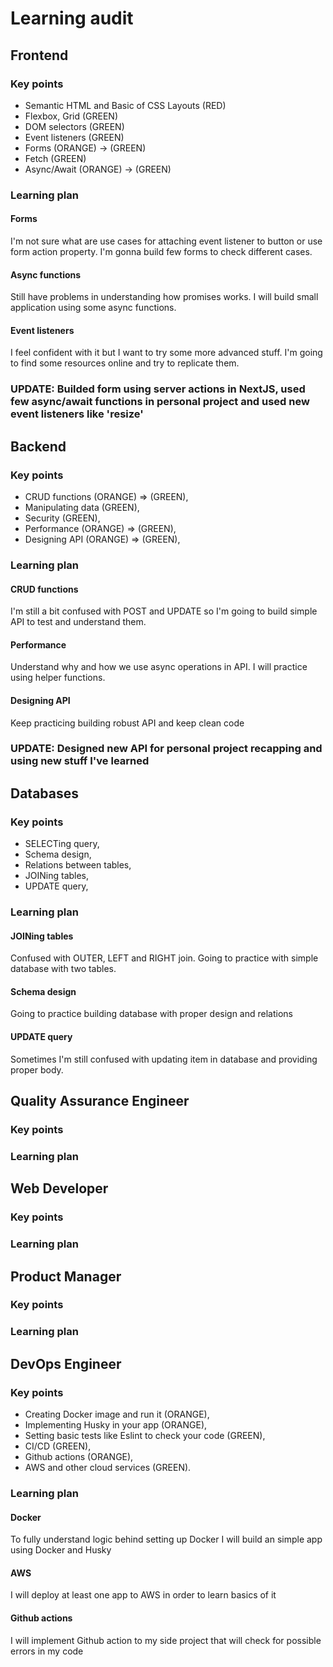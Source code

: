 # Learning audit

## Frontend
### Key points

- Semantic HTML and Basic of CSS Layouts (RED)
- Flexbox, Grid (GREEN)
- DOM selectors (GREEN)
- Event listeners (GREEN)
- Forms (ORANGE) -> (GREEN)
- Fetch (GREEN)
- Async/Await (ORANGE) -> (GREEN)

### Learning plan

#### Forms 
I'm not sure what are use cases for attaching event listener to button or use form action property. 
I'm gonna build few forms to check different cases. 
#### Async functions
Still have problems in understanding how promises works. I will build small application using some async functions.
#### Event listeners
I feel confident with it but I want to try some more advanced stuff. I'm going to find some resources online and try to replicate them.

### UPDATE: Builded form using server actions in NextJS, used few async/await functions in personal project and used new event listeners like 'resize'

## Backend
### Key points
- CRUD functions (ORANGE) => (GREEN),
- Manipulating data (GREEN),
- Security (GREEN),
- Performance (ORANGE) => (GREEN),
- Designing API (ORANGE) => (GREEN),

### Learning plan

#### CRUD functions
I'm still a bit confused with POST and UPDATE so I'm going to build simple API to test and understand them.
#### Performance
Understand why and how we use async operations in API. I will practice using helper functions.
#### Designing API
Keep practicing building robust API and keep clean code

### UPDATE: Designed new API for personal project recapping and using new stuff I've learned

## Databases
### Key points 
- SELECTing query,
- Schema design,
- Relations between tables,
- JOINing tables,
- UPDATE query,
 ### Learning plan
 #### JOINing tables
 Confused with OUTER, LEFT and RIGHT join. Going to practice with simple database with two tables.
#### Schema design
Going to practice building database with proper design and relations
#### UPDATE query 
Sometimes I'm still confused with updating item in database and providing proper body.

## Quality Assurance Engineer
### Key points 
### Learning plan

## Web Developer
### Key points 
### Learning plan

## Product Manager
### Key points 
### Learning plan

## DevOps Engineer
### Key points 

- Creating Docker image and run it (ORANGE),
- Implementing Husky in your app (ORANGE),
- Setting basic tests like Eslint to check your code (GREEN),
- CI/CD (GREEN),
- Github actions (ORANGE),
- AWS and other cloud services (GREEN).
### Learning plan

#### Docker
To fully understand logic behind setting up Docker I will build an simple app using Docker and Husky
#### AWS
I will deploy at least one app to AWS in order to learn basics of it
#### Github actions
I will implement Github action to my side project that will check for possible errors in my code

